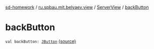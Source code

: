 [sd-homework](../../index.md) / [ru.spbau.mit.belyaev.view](../index.md) / [ServerView](index.md) / [backButton](.)

# backButton

`val backButton: `[`JButton`](http://docs.oracle.com/javase/6/docs/api/javax/swing/JButton.html) [(source)](https://github.com/StasBel/sd-homework/blob/InstantMessenger/src/main/kotlin/ru/spbau/mit/belyaev/view/ServerView.kt#L10)